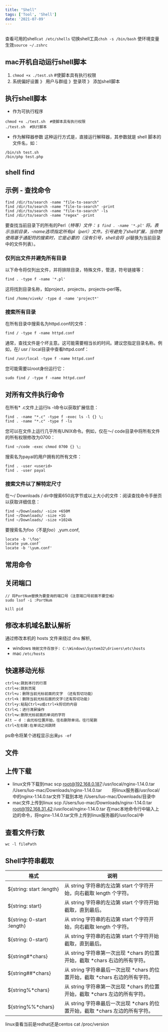 ```yaml
---
title: "Shell"
tags: ['Tool', 'Shell']
date: '2021-07-09'
---
```


##

查看可用的shell`cat /etc/shells`
切换shell工具`chsh -s /bin/bash`
使环境变量生效`source ~/.zshrc`

## mac开机自动运行shell脚本

1. `chmod +x ./test.sh` #使脚本具有执行权限
2. 系统偏好设置 》 用户与群组 》登录项 》 添加shell脚本

## 执行shell脚本

+ 作为可执行程序

```
chmod +x ./test.sh  #使脚本具有执行权限
./test.sh  #执行脚本
```

+ 作为解释器参数
这种运行方式是，直接运行解释器，其参数就是 shell 脚本的文件名，如：

```
/bin/sh test.sh
/bin/php test.php
```

## shell find

## 示例 - 查找命令

```
find /dir/to/search -name "file-to-search"
find /dir/to/search -name "file-to-search" -print
find /dir/to/search -name "file-to-search" -ls
find /dir/to/search -name "regex" -print
```

要查找当前目录下的所有的Perl（*特等）文件：
`$ find . -name '*.pl'`
将。表示当前目录，-name选项指定所有pl（perl）文件。引号避免了shell扩展，当你想使用基于通配符的搜索时，它是必要的（没有引号，shell会将* .pl替换为当前目录中的文件列表）。

### 仅列出文件并避免所有目录

以下命令将仅列出文件，并将排除目录，特殊文件，管道，符号链接等：

```
find . -type f -name '*.pl'
```

这将找到目录名称，如project，projects，projects-perl等。

```
find /home/vivek/ -type d -name 'project*'
```

### 搜索所有目录

在所有目录中搜索名为httpd.conf的文件：

```
find / -type f -name httpd.conf
```

通常，查找文件是个坏主意。这可能需要相当长的时间。建议您指定目录名称。例如，在/ usr / local目录中查看httpd.conf：

```
find /usr/local -type f -name httpd.conf
```

您可能需要以root身份运行它：

```
sudo find / -type f -name httpd.conf
```

## 对所有文件执行命令

在所有* .c文件上运行ls -l命令以获取扩展信息：

```
find . -name "*.c" -type f -exec ls -l {} \;
find . -name "*.c" -type f -ls
```

您可以在文件上运行几乎所有UNIX命令。例如，仅在〜/ code目录中将所有文件的所有权限修改为0700：

```
find ~/code -exec chmod 0700 {} \;
```

搜索名为payal的用户拥有的所有文件：

```
find . -user <userid>
find . -user payal
```

### 搜索文件以了解特定尺寸

在〜/ Downloads / dir中搜索650兆字节或以上大小的文件：阅读查找命令手册页以获取详细信息：

```
find ~/Downloads/ -size +650M
find ~/Downloads/ -size +1G
find ~/Downloads/ -size +1024k
```

要搜索名为foo（不是*foo*）,yum.conf,

```
locate -b '\foo'
locate yum.conf`
locate -b '\yum.conf'
```

## 常用命令

## 关闭端口

```
// 将PortNum替换为要查询的端口号（注意端口号前面不要空格）
sudo lsof -i :PortNum

kill pid
```

## 修改本机域名默认解析

通过修改本机的 hosts 文件来绕过 dns 解析,

+ windows `映射文件存放于: C:\Windows\System32\drivers\etc\hosts`
+ mac `/etc/hosts`

## 快速移动光标

```
ctrl+a:跳到本行的行首
ctrl+e:跳到页尾
Ctrl+u：删除当前光标前面的文字 （还有剪切功能）
ctrl+k：删除当前光标后面的文字(还有剪切功能)
Ctrl+y:粘贴Ctrl+u或ctrl+k剪切的内容
Ctrl+L：进行清屏操作
Ctrl+w:删除光标前面的单词的字符
Alt – d ：由光标位置开始，往右删除单词。往行尾删
ctrl+左右键:在单词之间跳转
```

ps命令将某个进程显示出来`ps -ef`

## 文件

## 上传下载

+ linux文件下载到mac
scp  root@192.168.0.187:/usr/local/nginx-1.14.0.tar  /Users/luo-mac/Downloads/nginx-1.14.0.tar　　
将linux服务器/usr/local/中的nginx-1.14.0.tar文件下载到本地 /Users/luo-mac/Downloads/目录中
+ mac文件上传到linux
scp /Users/luo-mac/Downloads/nginx-1.14.0.tar root@192.168.31.42:/usr/local/nginx-1.14.0.tar
在mac本地命令行中输入上边的命令，将nginx-1.14.0.tar文件上传到linux服务器的/usr/local/中

## 查看文件行数

```
wc -l filePath
```

## Shell字符串截取

| 格式                       | 说明                                                         |
| -------------------------- | ------------------------------------------------------------ |
| ${string: start :length}   | 从 string 字符串的左边第 start 个字符开始，向右截取 length 个字符。 |
| ${string: start}           | 从 string 字符串的左边第 start 个字符开始截取，直到最后。    |
| ${string: 0-start :length} | 从 string 字符串的右边第 start 个字符开始，向右截取 length 个字符。 |
| ${string: 0-start}         | 从 string 字符串的右边第 start 个字符开始截取，直到最后。    |
| ${string#*chars}           | 从 string 字符串第一次出现 *chars 的位置开始，截取 *chars 右边的所有字符。 |
| ${string##*chars}          | 从 string 字符串最后一次出现 *chars 的位置开始，截取 *chars 右边的所有字符。 |
| ${string%*chars}           | 从 string 字符串第一次出现 *chars 的位置开始，截取 *chars 左边的所有字符。 |
| ${string%%*chars}          | 从 string 字符串最后一次出现 *chars 的位置开始，截取 *chars 左边的所有字符。 |

linux查看当前是redhat还是centos
cat /proc/version
